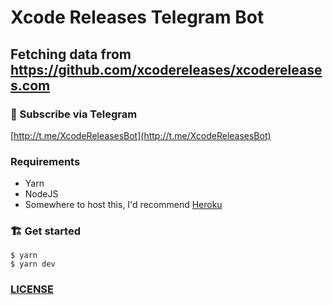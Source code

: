 # Xcode Releases Telegram Bot
## Fetching data from https://github.com/xcodereleases/xcodereleases.com

### 📝 Subscribe via Telegram

[http://t.me/XcodeReleasesBot](http://t.me/XcodeReleasesBot)

### Requirements

* Yarn
* NodeJS
* Somewhere to host this, I'd recommend [Heroku](https://heroku.com)

### 🏗 Get started

```
$ yarn
$ yarn dev
```

### [LICENSE](LICENSE.md)
